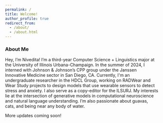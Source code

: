 ```yaml
---
permalink: /
title: Welcome!
author_profile: true
redirect_from: 
  - /about/
  - /about.html
---
```

### About Me

Hey, I’m Nivedita! I’m a third-year Computer Science + Linguistics major at the University of Illinois Urbana-Champaign. In the summer of 2024, I interned with Johnson & Johnson’s CPP group under the Janssen Innovative Medicine sector in San Diego, CA. Currently, I'm an undergraduate researcher in the HDCL Group, working on RADWear and Wear Study projects to design models that use wearable sensors to detect stress and anxiety. I also serve as a copy-editor for the ILSURJ. My interests lie at the intersection of generative models in computational neuroscience and natural language understanding. I’m also passionate about guavas, cats, and being near any body of water.

More updates coming soon!
